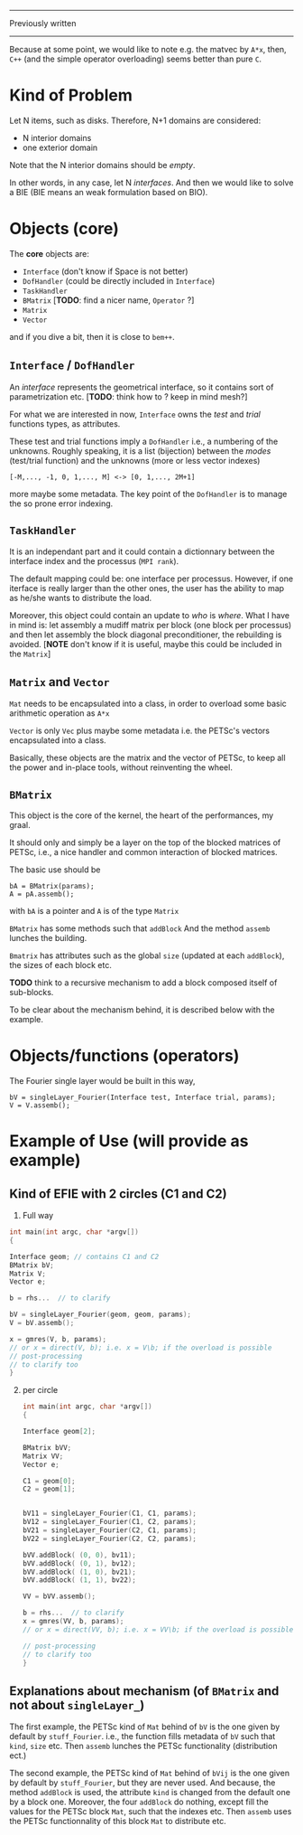 


- - -
Previously written
- - -

Because at some point, we would like to note e.g. the matvec by `A*x`,
then, `C++` (and the simple operator overloading) seems better than
pure `C`.

Kind of Problem
===============

Let N items, such as disks.
Therefore, N+1 domains are considered: 

 + N interior domains
 +  one exterior domain

Note that the N interior domains should be *empty*.

In other words, in any case, let N *interfaces*.
And then we would like to solve a BIE 
(BIE means an weak formulation based on BIO).

Objects (core)
=======

The **core** objects are:

 + `Interface` (don't know if Space is not better)
 + `DofHandler` (could be directly included in `Interface`)
 + `TaskHandler`
 + `BMatrix` [**TODO**: find a nicer name, `Operator` ?]
 + `Matrix`
 + `Vector`

and if you dive a bit, then it is close to `bem++`.


`Interface` / `DofHandler`
-------------------------

An *interface* represents the geometrical interface, 
so it contains sort of parametrization etc.
[**TODO**: think how to ? keep in mind mesh?]

For what we are interested in now, `Interface` owns  the *test* and
*trial* functions types, as attributes.

These test and trial functions imply a `DofHandler`
i.e., a numbering of the unknowns.
Roughly speaking, it is a list (bijection) between the *modes*
(test/trial function) and the unknowns (more or less vector indexes)

    [-M,..., -1, 0, 1,..., M] <-> [0, 1,..., 2M+1]
            
more maybe some metadata. 
The key point of the `DofHandler` is to manage the so prone error indexing.


`TaskHandler`
------------

It is an independant part and it could contain a dictionnary 
between the interface index and the processus (`MPI rank`).

The default mapping could be: one interface per processus.
However, if one iterface is really larger than the other ones, the
user has the ability to map as he/she wants to distribute the load.

Moreover, this object could contain an update to *who* is *where*.
What I have in mind is: let assembly a mudiff matrix per block (one
block per processus) and then let assembly the block diagonal
preconditioner, the rebuilding is avoided.
[**NOTE** don't know if it is useful, maybe this could be included in
the `Matrix`]


`Matrix` and `Vector`
------------------

`Mat` needs to be encapsulated into a class, in order to
overload some basic arithmetic operation as `A*x`

`Vector` is only `Vec` plus maybe some metadata
i.e. the PETSc's vectors encapsulated into a class.

Basically, these objects are the matrix and the vector of PETSc, to
keep all the power and in-place tools, without reinventing the wheel.


`BMatrix`
--------

This object is the core of the kernel, the heart of the performances,
my graal.

It should only and simply be a layer on the top of the blocked
matrices of PETSc,
i.e., a nice handler and common interaction of blocked matrices.

The basic use should be

    bA = BMatrix(params);
    A = pA.assemb();

with `bA` is a pointer and `A` is of the type `Matrix` 

`BMatrix` has some methods such that `addBlock`
And the method `assemb` lunches the building.

`Bmatrix` has attributes such as the global `size` (updated at each
`addBlock`), the sizes of each block etc.

**TODO** think to a recursive mechanism to add a block composed itself
  of sub-blocks.

To be clear about the mechanism behind, it is described below with the
example.


Objects/functions (operators)
=================

The Fourier single layer would be built in this way,

    bV = singleLayer_Fourier(Interface test, Interface trial, params);
    V = V.assemb();


Example of Use (will provide as example)
==============

Kind of EFIE with 2 circles (C1 and C2)
---------------------------

  1. Full way
```cpp    
int main(int argc, char *argv[])
{

Interface geom; // contains C1 and C2
BMatrix bV;
Matrix V;
Vector e;

b = rhs...  // to clarify

bV = singleLayer_Fourier(geom, geom, params);
V = bV.assemb();

x = gmres(V, b, params);
// or x = direct(V, b); i.e. x = V\b; if the overload is possible
// post-processing
// to clarify too
}
```

  2. per circle
  	 	``` cpp
        int main(int argc, char *argv[])
        {

        Interface geom[2]; 

        BMatrix bVV;
        Matrix VV;
        Vector e;

        C1 = geom[0];
        C2 = geom[1];


        bV11 = singleLayer_Fourier(C1, C1, params);
        bV12 = singleLayer_Fourier(C1, C2, params);
        bV21 = singleLayer_Fourier(C2, C1, params);
        bV22 = singleLayer_Fourier(C2, C2, params);

        bVV.addBlock( (0, 0), bv11); 
        bVV.addBlock( (0, 1), bv12); 
        bVV.addBlock( (1, 0), bv21);
        bVV.addBlock( (1, 1), bv22);

        VV = bVV.assemb();

        b = rhs...  // to clarify
        x = gmres(VV, b, params);
        // or x = direct(VV, b); i.e. x = VV\b; if the overload is possible

        // post-processing
        // to clarify too
        }
		```


Explanations about mechanism (of `BMatrix` and not about `singleLayer_`)
-----------------------------

The first example, the PETSc kind of `Mat` behind of `bV` is the one
given by default by `stuff_Fourier`.
i.e., the function fills metadata of `bV` such that `kind`, `size`
etc.
Then `assemb` lunches the PETSc functionality (distribution ect.)

The second example, the PETSc kind of `Mat` behind of `bVij` is the one
given by default by `stuff_Fourier`, but they are never used.
And because, the method `addBlock` is used, the attribute `kind` is
changed from the default one by a block one.
Moreover, the four `addBlock` do nothing, except fill the values for
the PETSc block `Mat`, such that the indexes etc.
Then `assemb` uses the PETSc functionnality of this block `Mat` to
distribute etc.


